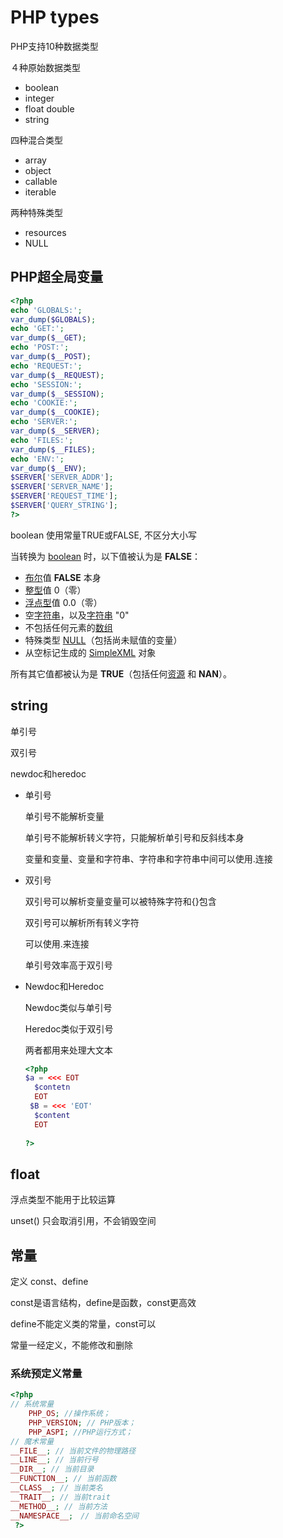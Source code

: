 # PHP types

PHP支持10种数据类型

４种原始数据类型

- boolean
- integer
- float double
- string

四种混合类型

- array
- object
- callable
- iterable

两种特殊类型

- resources
- NULL



## PHP超全局变量

```php
<?php
echo 'GLOBALS:';
var_dump($GLOBALS);
echo 'GET:';
var_dump($__GET);
echo 'POST:';
var_dump($__POST);
echo 'REQUEST:';
var_dump($__REQUEST);
echo 'SESSION:';
var_dump($__SESSION);
echo 'COOKIE:';
var_dump($__COOKIE);
echo 'SERVER:';
var_dump($__SERVER);
echo 'FILES:';
var_dump($__FILES);
echo 'ENV:';
var_dump($__ENV);
$SERVER['SERVER_ADDR'];
$SERVER['SERVER_NAME'];
$SERVER['REQUEST_TIME'];
$SERVER['QUERY_STRING'];
?>
```



boolean 使用常量TRUE或FALSE, 不区分大小写

当转换为 [boolean](http://php.net/manual/zh/language.types.boolean.php) 时，以下值被认为是 **FALSE**：

- [布尔](http://php.net/manual/zh/language.types.boolean.php)值 **FALSE** 本身
- [整型](http://php.net/manual/zh/language.types.integer.php)值 0（零）
- [浮点型](http://php.net/manual/zh/language.types.float.php)值 0.0（零）
- 空[字符串](http://php.net/manual/zh/language.types.string.php)，以及[字符串](http://php.net/manual/zh/language.types.string.php) "0"
- 不包括任何元素的[数组](http://php.net/manual/zh/language.types.array.php)
- 特殊类型 [NULL](http://php.net/manual/zh/language.types.null.php)（包括尚未赋值的变量）
- 从空标记生成的 [SimpleXML](http://php.net/manual/zh/ref.simplexml.php) 对象

所有其它值都被认为是 **TRUE**（包括任何[资源](http://php.net/manual/zh/language.types.resource.php) 和 **NAN**）。







## string

单引号

双引号

newdoc和heredoc

- 单引号

  单引号不能解析变量

  单引号不能解析转义字符，只能解析单引号和反斜线本身

  变量和变量、变量和字符串、字符串和字符串中间可以使用.连接

- 双引号

  双引号可以解析变量变量可以被特殊字符和{}包含

  双引号可以解析所有转义字符

  可以使用.来连接

  单引号效率高于双引号

- Newdoc和Heredoc

  Newdoc类似与单引号

  Heredoc类似于双引号

  两者都用来处理大文本

  ```php
  <?php
  $a = <<< EOT
  	$contetn
  	EOT
   $B = <<< 'EOT'
   	$content
   	EOT
      
  ?>
  ```

  

## float

浮点类型不能用于比较运算





unset() 只会取消引用，不会销毁空间







## 常量

定义 const、define

const是语言结构，define是函数，const更高效

define不能定义类的常量，const可以

常量一经定义，不能修改和删除

### 系统预定义常量

```php
<?php
// 系统常量
    PHP_OS; //操作系统；
	PHP_VERSION; // PHP版本；
	PHP_ASPI; //PHP运行方式；
// 魔术常量
__FILE__; // 当前文件的物理路径
__LINE__; // 当前行号
__DIR__; // 当前目录
__FUNCTION__; // 当前函数
__CLASS__; // 当前类名
__TRAIT__; // 当前trait
__METHOD__; // 当前方法
__NAMESPACE__;　// 当前命名空间
 ?>
```


